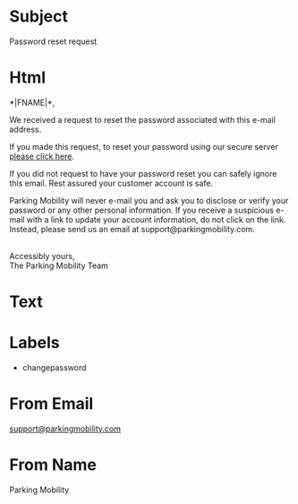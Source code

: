 # Subject
Password reset request

# Html
<div mc:edit="header">
    <p>*|FNAME|*,</p>
    <p>We received a request to reset the password associated with this e-mail address.</p>
</div>
<div mc:edit="main">
    <p>If you made this request, to reset your password using our secure server <a href="https://app.parkingmobility.com/forgotpassword/*|URL|*">please click here</a>.</p>
    <p>If you did not request to have your password reset you can safely ignore this email. Rest assured your customer account is safe.</p>
    <p>Parking Mobility will never e-mail you and ask you to disclose or verify your password or any other personal information. If you receive a suspicious e-mail with a link to update your account information, do not click on the link. Instead, please send us an email at support@parkingmobility.com.</p>
    <br/>
</div>
<div mc:edit="footer">
Accessibly yours,<br/>
The Parking Mobility Team
</div>

# Text


# Labels
* changepassword

# From Email
support@parkingmobility.com

# From Name
Parking Mobility

